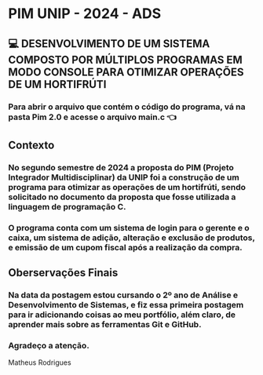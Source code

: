 # PIM UNIP - 2024 - ADS 

## 💻 DESENVOLVIMENTO DE UM SISTEMA COMPOSTO POR MÚLTIPLOS PROGRAMAS EM MODO CONSOLE PARA OTIMIZAR OPERAÇÕES DE UM HORTIFRÚTI 

### **Para abrir o arquivo que contém o código do programa, vá na pasta Pim 2.0 e acesse o arquivo main.c** 👈

## Contexto

### No segundo semestre de 2024 a proposta do PIM (Projeto Integrador Multidisciplinar) da UNIP foi a construção de um programa para otimizar as operações de um hortifrúti, sendo solicitado no documento da proposta que fosse utilizada a linguagem de programação C.

### O programa conta com um sistema de login para o gerente e o caixa, um sistema de adição, alteração e exclusão de produtos, e emissão de um cupom fiscal após a realização da compra.

## Oberservações Finais

### Na data da postagem estou cursando o 2º ano de Análise e Desenvolvimento de Sistemas, e fiz essa primeira postagem para ir adicionando coisas ao meu portfólio, além claro, de aprender mais sobre as ferramentas Git e GitHub.

### Agradeço a atenção.

Matheus Rodrigues
